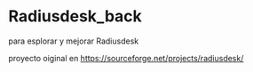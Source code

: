 # Radiusdesk_back
para esplorar y mejorar Radiusdesk

proyecto oiginal en  https://sourceforge.net/projects/radiusdesk/

